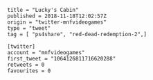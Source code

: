 ```
title = "Lucky's Cabin"
published = 2018-11-18T12:02:57Z
origin = "twitter-mnfvideogames"
type = "tweet"
tag = [ "ps4share", "red-dead-redemption-2",]

[twitter]
account = "mnfvideogames"
first_tweet = "1064126811716620288"
retweets = 0
favourites = 0
```

<p class='image'><img src='https://mnf.m17s.net/2018/11/18/DsSJsbpXQAAPEnn.jpg' alt=''></p>

